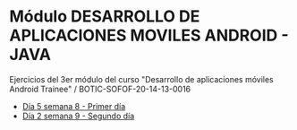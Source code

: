 # Módulo DESARROLLO DE APLICACIONES MOVILES ANDROID - JAVA
   Ejercicios del 3er módulo del curso "Desarrollo de aplicaciones móviles Android Trainee" / BOTIC-SOFOF-20-14-13-0016

   - [Día 5 semana 8 - Primer día](./18-06-2021)
   - [Día 2 semana 9 - Segundo día](./22-06-2021)